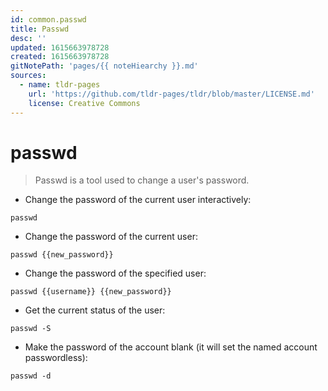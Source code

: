 ```yaml
---
id: common.passwd
title: Passwd
desc: ''
updated: 1615663978728
created: 1615663978728
gitNotePath: 'pages/{{ noteHiearchy }}.md'
sources:
  - name: tldr-pages
    url: 'https://github.com/tldr-pages/tldr/blob/master/LICENSE.md'
    license: Creative Commons
---
```

# passwd

> Passwd is a tool used to change a user's password.

- Change the password of the current user interactively:

`passwd`

- Change the password of the current user:

`passwd {{new_password}}`

- Change the password of the specified user:

`passwd {{username}} {{new_password}}`

- Get the current status of the user:

`passwd -S`

- Make the password of the account blank (it will set the named account passwordless):

`passwd -d`


